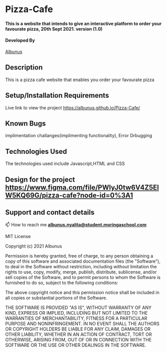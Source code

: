# Pizza-Cafe
#### This is a website that intends to give an interactive platform to order your favourate pizza, 20th Sept 2021. version (1.0)
#### Developed By 
[Albunus](https://github.com/albunus)

## Description
 This is a pizza cafe website that enables you order your favourate pizza
 
## Setup/Installation Requirements

Live link to view the project https://albunus.github.io/Pizza-Cafe/

## Known Bugs
implimentation challanges(implimenting  functionality), Error Drbugging

## Technologies Used
The technologies used include Javascript,HTML and CSS 

 ## Design for the project https://www.figma.com/file/PWIyJ0tw6V4Z5ElW5KQ69G/pizza-cafe?node-id=0%3A1
 

## Support and contact details
📫 How to reach me **albunus.nyalita@student.moringaschool.com**

MIT License

Copyright (c) 2021 Albunus

Permission is hereby granted, free of charge, to any person obtaining a copy
of this software and associated documentation files (the "Software"), to deal
in the Software without restriction, including without limitation the rights
to use, copy, modify, merge, publish, distribute, sublicense, and/or sell
copies of the Software, and to permit persons to whom the Software is
furnished to do so, subject to the following conditions:

The above copyright notice and this permission notice shall be included in all
copies or substantial portions of the Software.

THE SOFTWARE IS PROVIDED "AS IS", WITHOUT WARRANTY OF ANY KIND, EXPRESS OR
IMPLIED, INCLUDING BUT NOT LIMITED TO THE WARRANTIES OF MERCHANTABILITY,
FITNESS FOR A PARTICULAR PURPOSE AND NONINFRINGEMENT. IN NO EVENT SHALL THE
AUTHORS OR COPYRIGHT HOLDERS BE LIABLE FOR ANY CLAIM, DAMAGES OR OTHER
LIABILITY, WHETHER IN AN ACTION OF CONTRACT, TORT OR OTHERWISE, ARISING FROM,
OUT OF OR IN CONNECTION WITH THE SOFTWARE OR THE USE OR OTHER DEALINGS IN THE
SOFTWARE.
